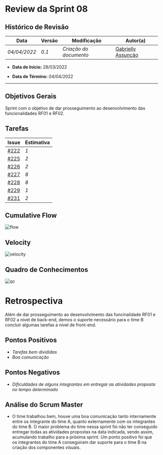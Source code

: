 # Review da Sprint 08

## Histórico de Revisão
| Data | Versão | Modificação | Autor(a) |
| --- | --- | --- | --- |
| _04/04/2022_ | _0.1_ | _Criação do documento_ | [Gabrielly Assunção](https://github.com/GabriellyAssuncao) |

- **Data de Início:** 28/03/2022

- **Data de Término:** 04/04/2022

---

## Objetivos Gerais
Sprint com o objetivo de dar prosseguimento ao desenvolvimento das funcionalidades RF01 e RF02.

## Tarefas
|**Issue** | **Estimativa** |
| --- | --- |
| [#222](https://github.com/fga-eps-mds/2021.2-Sigaa-Plus/issues/222) | _1_ |
| [#225](https://github.com/fga-eps-mds/2021.2-Sigaa-Plus/issues/225) |  _2_ |
| [#226](https://github.com/fga-eps-mds/2021.2-Sigaa-Plus/issues/226) |  _2_ |
| [#227](https://github.com/fga-eps-mds/2021.2-Sigaa-Plus/issues/227) |  _8_ |
| [#228](https://github.com/fga-eps-mds/2021.2-Sigaa-Plus/issues/228)|  _8_ |
| [#229](https://github.com/fga-eps-mds/2021.2-Sigaa-Plus/issues/229)|  _1_ |
| [#231](https://github.com/fga-eps-mds/2021.2-Sigaa-Plus/issues/231)|  _2_ |


## Cumulative Flow
![flow](https://user-images.githubusercontent.com/86726332/161639673-186a6460-9709-46a7-8441-6f4e05bacd6e.jpg)

## Velocity
![velocity](https://user-images.githubusercontent.com/86726332/161639658-e885c259-d582-466f-b769-b224e0987a3d.jpg)

## Quadro de Conhecimentos
![qc](https://user-images.githubusercontent.com/86726332/160493676-c94c58b8-e360-4a1b-8ea1-53d39902f5c3.jpg)


# Retrospectiva

Além de dar prosseguimento ao desenvolvimento das funcinalidade RF01 e RF02 a nível de back-end, demos o suporte necessário para o time B concluir algumas tarefas a nível de front-end.

## Pontos Positivos
- _Tarefas bem divididas_
- _Boa comunicação_ 

## Pontos Negativos
- _Dificuldades de alguns integrantes em entregar as atividades proposta no tempo determinado_

## Análise do Scrum Master

- O time trabalhou bem, houve uma boa comunicação tanto internamente entre os integrante do time A, quanto externamente com os integrantes do time B. O maior problema do time nessa sprint foi não ter conseguido entregar todas as atividades propostas na data indicada, sendo assim, acumulando trabalho para a próxima sprint. Um ponto positivo foi que os integrantes do time A conseguiram dar suporte para o time B na criação dos componentes visuais.